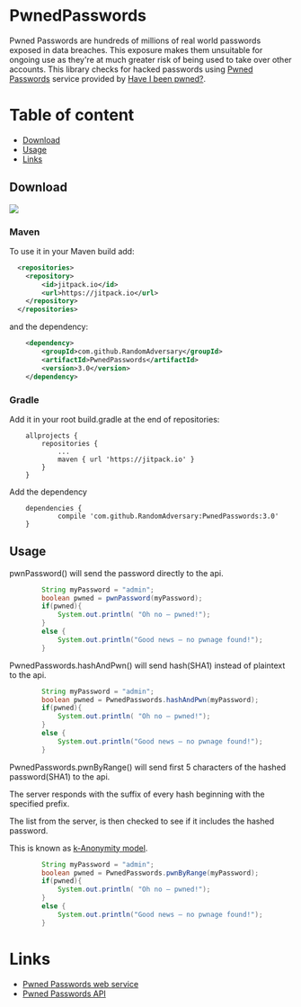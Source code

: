 # PwnedPasswords
Pwned Passwords are hundreds of millions of real world passwords exposed in data breaches. This exposure makes them unsuitable for ongoing use as they're at much greater risk of being used to take over other accounts.
This library checks for hacked passwords using [Pwned Passwords](https://haveibeenpwned.com/Passwords) service provided by [Have I been pwned?](https://haveibeenpwned.com/About).
# Table of content
- [Download](#download)
- [Usage](#usage)
- [Links](#links)
## Download
[![](https://jitpack.io/v/RandomAdversary/PwnedPasswords.svg)](https://jitpack.io/#RandomAdversary/PwnedPasswords/1.0)

### Maven
To use it in your Maven build add:
```xml
  <repositories>
	<repository>
	    <id>jitpack.io</id>
	    <url>https://jitpack.io</url>
	</repository>
  </repositories>
```

and the dependency:

```xml
	<dependency>
	    <groupId>com.github.RandomAdversary</groupId>
	    <artifactId>PwnedPasswords</artifactId>
	    <version>3.0</version>
	</dependency>
```
### Gradle
Add it in your root build.gradle at the end of repositories:
```
	allprojects {
		repositories {
			...
			maven { url 'https://jitpack.io' }
		}
	}
```
Add the dependency
```
	dependencies {
	        compile 'com.github.RandomAdversary:PwnedPasswords:3.0'
	}

```


## Usage
pwnPassword() will send the password directly to the api.
```java
        String myPassword = "admin";
        boolean pwned = pwnPassword(myPassword);
        if(pwned){
            System.out.println( "Oh no — pwned!");
        }
        else {
            System.out.println("Good news — no pwnage found!");
        }
```
PwnedPasswords.hashAndPwn() will send hash(SHA1) instead of plaintext to the api.

```java
        String myPassword = "admin";
        boolean pwned = PwnedPasswords.hashAndPwn(myPassword);
        if(pwned){
            System.out.println( "Oh no — pwned!");
        }
        else {
            System.out.println("Good news — no pwnage found!");
        }
```
PwnedPasswords.pwnByRange() will send first 5 characters of the hashed password(SHA1) to the api.

The server responds with the suffix of every hash beginning with the specified prefix.

The list from the server, is then checked to see if it includes the hashed password.

This is known as [k-Anonymity model](https://en.wikipedia.org/wiki/K-anonymity).

```java
        String myPassword = "admin";
        boolean pwned = PwnedPasswords.pwnByRange(myPassword);
        if(pwned){
            System.out.println( "Oh no — pwned!");
        }
        else {
            System.out.println("Good news — no pwnage found!");
        }
```

# Links
* [Pwned Passwords web service](https://haveibeenpwned.com/Passwords)
* [Pwned Passwords API](https://haveibeenpwned.com/API/v2#PwnedPasswords)
